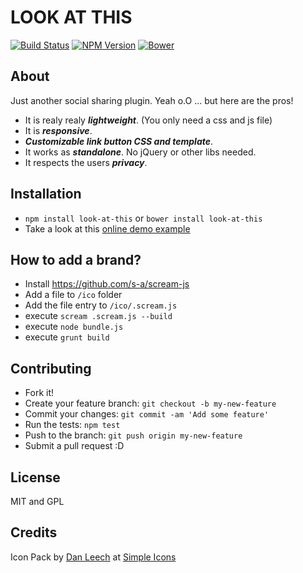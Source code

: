 # LOOK AT THIS
[![Build Status](http://img.shields.io/travis/s-a/look-at-this.svg?style=flat-square)](https://travis-ci.org/s-a/look-at-this)
[![NPM Version](http://img.shields.io/npm/v/look-at-this.svg?style=flat-square)](https://www.npmjs.org/package/look-at-this)
[![Bower](http://img.shields.io/bower/v/look-at-this.svg?style=flat-square)](http://bower.io/search/?q=look-at-this)


## About
Just another social sharing plugin. Yeah o.O ... but here are the pros!

 - It is realy realy ***lightweight***. (You only need a css and js file)
 - It is ***responsive***.
 - ***Customizable link button CSS and template***.
 - It works as ***standalone***. No jQuery or other libs needed.
 - It respects the users ***privacy***.


## Installation

 - ```npm install look-at-this``` or ```bower install look-at-this```
 - Take a look at this [online demo example](https://s-a.github.io/look-at-this/dist)


## How to add a brand?

 - Install https://github.com/s-a/scream-js
 - Add a file to ```/ico``` folder
 - Add the file entry to ```/ico/.scream.js```
 - execute ```scream .scream.js --build```
 - execute ```node bundle.js```
 - execute ```grunt build```


## Contributing

 - Fork it!
 - Create your feature branch: `git checkout -b my-new-feature`
 - Commit your changes: `git commit -am 'Add some feature'`
 - Run the tests: `npm test`
 - Push to the branch: `git push origin my-new-feature`
 - Submit a pull request :D


## License
MIT and GPL

## Credits

Icon Pack by [Dan Leech](https://github.com/danleech) at [Simple Icons](https://github.com/danleech/simple-icons)